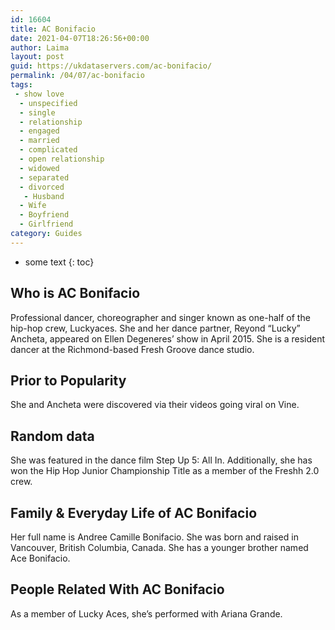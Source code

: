 ```yaml
---
id: 16604
title: AC Bonifacio
date: 2021-04-07T18:26:56+00:00
author: Laima
layout: post
guid: https://ukdataservers.com/ac-bonifacio/
permalink: /04/07/ac-bonifacio
tags:
 - show love
  - unspecified
  - single
  - relationship
  - engaged
  - married
  - complicated
  - open relationship
  - widowed
  - separated
  - divorced
   - Husband
  - Wife
  - Boyfriend
  - Girlfriend
category: Guides
---
```


* some text
{: toc}


## Who is AC Bonifacio
                  
                  
                  
Professional dancer, choreographer and singer known as one-half of the hip-hop crew, Luckyaces. She and her dance partner, Reyond &#8220;Lucky&#8221; Ancheta, appeared on Ellen Degeneres&#8217; show in April 2015. She is a resident dancer at the Richmond-based Fresh Groove dance studio. 
                  
              
            
              
            
                
                
                
## Prior to Popularity
                  
                  
                  
She and Ancheta were discovered via their videos going viral on Vine. 
                  
              
            
              
            
                
                
                
## Random data
                  
                  
                  
She was featured in the dance film Step Up 5: All In. Additionally, she has won the Hip Hop Junior Championship Title as a member of the Freshh 2.0 crew.
                  
              
            
              
            
                
                
                
## Family & Everyday Life of AC Bonifacio
                  
                  
                  
Her full name is Andree Camille Bonifacio. She was born and raised in Vancouver, British Columbia, Canada. She has a younger brother named Ace Bonifacio.
                  
              
            
              
            
                
                
                
## People Related With AC Bonifacio
                  
                  
                  
As a member of Lucky Aces, she&#8217;s performed with Ariana Grande.
                  
              
            
              
            
                
              
            
              
              
            
            
              
            
          
          
          